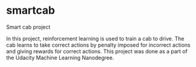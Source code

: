 # smartcab
Smart cab project

In this project, reinforcement learning is used to train a cab to drive. The cab learns to take correct actions by penalty imposed for incorrect actions and giving rewards for correct actions.
This project was done as a part of the Udacity Machine Learning Nanodegree.
